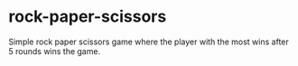 # rock-paper-scissors

Simple rock paper scissors game where the player with the most wins after 5 rounds wins the game.